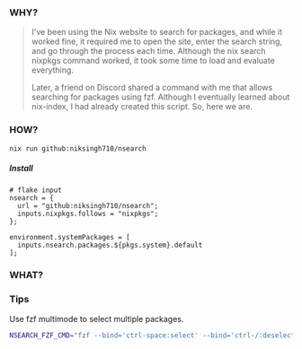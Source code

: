 ### WHY?

> I've been using the Nix website to search for packages, and while it worked fine, it required me to open the site, enter the search string, and go through the process each time. Although the nix search nixpkgs command worked, it took some time to load and evaluate everything.
>
> Later, a friend on Discord shared a command with me that allows searching for packages using fzf. Although I eventually learned about nix-index, I had already created this script. So, here we are.

### HOW?

```
nix run github:niksingh710/nsearch
```

##### Install

```
# flake input
nsearch = {
  url = "github:niksingh710/nsearch";
  inputs.nixpkgs.follows = "nixpkgs";
};

environment.systemPackages = [
  inputs.nsearch.packages.${pkgs.system}.default
];
```

### WHAT?

### Tips

Use fzf multimode to select multiple packages.

```bash
NSEARCH_FZF_CMD="fzf --bind='ctrl-space:select' --bind='ctrl-/:deselect' "
```
